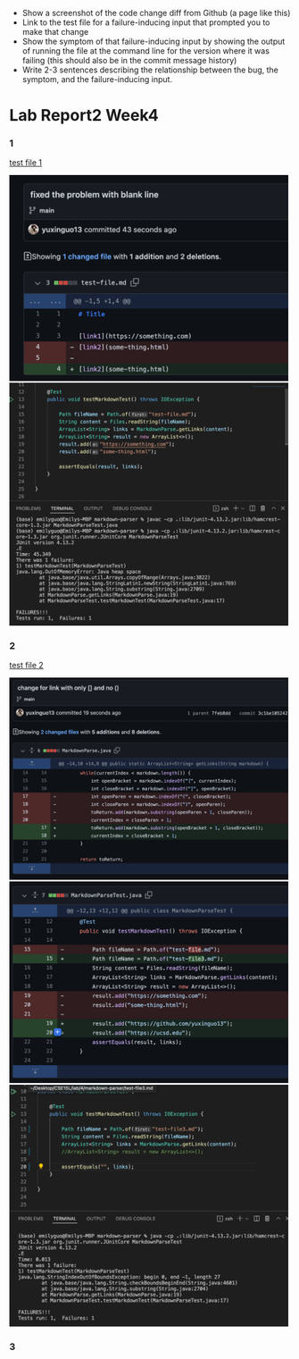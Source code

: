 - Show a screenshot of the code change diff from Github (a page like this)
- Link to the test file for a failure-inducing input that prompted you to make that change
- Show the symptom of that failure-inducing input by showing the output of running the file at the command line for the version where it was failing (this should also be in the commit message history)
- Write 2-3 sentences describing the relationship between the bug, the symptom, and the failure-inducing input.

# Lab Report2 Week4

### 1

[test file 1](https://github.com/yuxinguo13/markdown-parser/blob/main/test-file.md)

<img src = "image_report2/change1.png" alt = "drawing" width = 500/>

<img src = "image_report2/symptom1.png" alt = "drawing" width = 500/>




### 2

[test file 2](https://github.com/yuxinguo13/markdown-parser/blob/main/test-file3.md)

<img src = "image_report2/change2code.png" alt = "drawing" width = 500/>

<img src = "image_report2/change2test.png" alt = "drawing" width = 500/>

<img src = "image_report2/symptom2.png" alt = "drawing" width = 500/>





### 3
